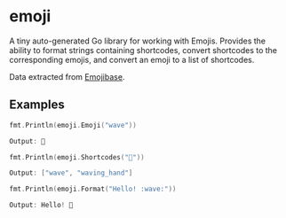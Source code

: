 # emoji

A tiny auto-generated Go library for working with Emojis.  Provides the ability to format strings containing shortcodes, convert shortcodes to the corresponding emojis, and convert an emoji to a list of shortcodes.

Data extracted from [Emojibase](https://emojibase.dev/).

## Examples

```go
fmt.Println(emoji.Emoji("wave"))

Output: 👋
```

```go
fmt.Println(emoji.Shortcodes("👋"))

Output: ["wave", "waving_hand"]
```

```go
fmt.Println(emoji.Format("Hello! :wave:"))

Output: Hello! 👋
```